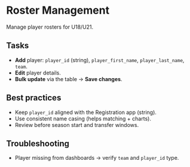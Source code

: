# Roster Management

Manage player rosters for U18/U21.

## Tasks
- **Add** player: `player_id` (string), `player_first_name`, `player_last_name`, `team`.
- **Edit** player details.
- **Bulk update** via the table → **Save changes**.

## Best practices
- Keep `player_id` aligned with the Registration app (string).
- Use consistent name casing (helps matching + charts).
- Review before season start and transfer windows.

## Troubleshooting
- Player missing from dashboards → verify `team` and `player_id` type.
